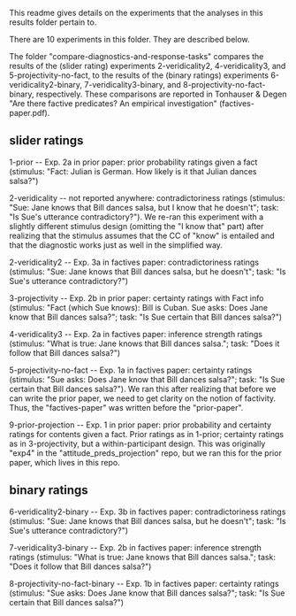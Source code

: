 This readme gives details on the experiments that the analyses in this results folder pertain to.

There are 10 experiments in this folder. They are described below. 

The folder "compare-diagnostics-and-response-tasks" compares the results of the (slider rating) experiments 2-veridicality2, 4-veridicality3, and 5-projectivity-no-fact, to the results of the (binary ratings) experiments 6-veridicality2-binary, 7-veridicality3-binary, and 8-projectivity-no-fact-binary, respectively. These comparisons are reported in Tonhauser & Degen "Are there factive predicates? An empirical investigation" (factives-paper.pdf).



## slider ratings
1-prior -- Exp. 2a in prior paper: prior probability ratings given a fact (stimulus: "Fact: Julian is German. How likely is it that Julian dances salsa?")

2-veridicality -- not reported anywhere: contradictoriness ratings (stimulus: "Sue: Jane knows that Bill dances salsa, but I know that he doesn't"; task: "Is Sue's utterance contradictory?"). We re-ran this experiment with a slightly different stimulus design (omitting the "I know that" part) after realizing that the stimulus assumes that the CC of "know" is entailed and that the diagnostic works just as well in the simplified way.

2-veridicality2 -- Exp. 3a in factives paper: contradictoriness ratings (stimulus: "Sue: Jane knows that Bill dances salsa, but he doesn't"; task: "Is Sue's utterance contradictory?")

3-projectivity -- Exp. 2b in prior paper: certainty ratings with Fact info (stimulus: "Fact (which Sue knows): Bill is Cuban. Sue asks: Does Jane know that Bill dances salsa?"; task: "Is Sue certain that Bill dances salsa?")

4-veridicality3 -- Exp. 2a in factives paper: inference strength ratings (stimulus: "What is true: Jane knows that Bill dances salsa."; task: "Does it follow that Bill dances salsa?")

5-projectivity-no-fact -- Exp. 1a in factives paper: certainty ratings (stimulus: "Sue asks: Does Jane know that Bill dances salsa?"; task: "Is Sue certain that Bill dances salsa?"). We ran this after realizing that before we can write the prior paper, we need to get clarity on the notion of factivity. Thus, the "factives-paper" was written before the "prior-paper".

9-prior-projection -- Exp. 1 in prior paper: prior probability and certainty ratings for contents given a fact. Prior ratings as in 1-prior; certainty ratings as in 3-projectivity, but a within-participant design. This was originally "exp4" in the "attitude_preds_projection" repo, but we ran this for the prior paper, which lives in this repo.


## binary ratings
6-veridicality2-binary -- Exp. 3b in factives paper: contradictoriness ratings (stimulus: "Sue: Jane knows that Bill dances salsa, but he doesn't"; task: "Is Sue's utterance contradictory?")

7-veridicality3-binary -- Exp. 2b in factives paper: inference strength ratings (stimulus: "What is true: Jane knows that Bill dances salsa."; task: "Does it follow that Bill dances salsa?")

8-projectivity-no-fact-binary -- Exp. 1b in factives paper: certainty ratings (stimulus: "Sue asks: Does Jane know that Bill dances salsa?"; task: "Is Sue certain that Bill dances salsa?")



